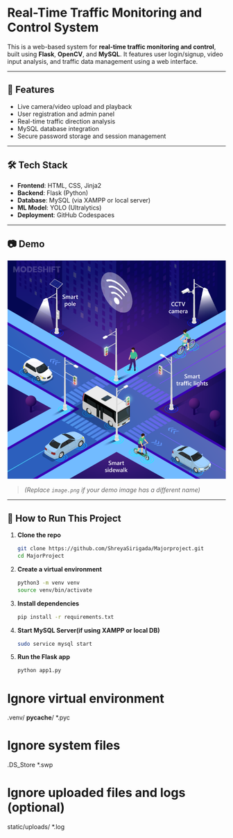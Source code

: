 # Real-Time Traffic Monitoring and Control System

This is a web-based system for **real-time traffic monitoring and control**, built using **Flask**, **OpenCV**, and **MySQL**. It features user login/signup, video input analysis, and traffic data management using a web interface.

---

## 🚦 Features

- Live camera/video upload and playback
- User registration and admin panel
- Real-time traffic direction analysis
- MySQL database integration
- Secure password storage and session management

---

## 🛠️ Tech Stack

- **Frontend**: HTML, CSS, Jinja2
- **Backend**: Flask (Python)
- **Database**: MySQL (via XAMPP or local server)
- **ML Model**: YOLO (Ultralytics)
- **Deployment**: GitHub Codespaces

---

## 📷 Demo

![Demo Image](static/uploads/image.png)

> *(Replace `image.png` if your demo image has a different name)*

---

## 🧪 How to Run This Project

1. **Clone the repo**  
   ```bash
   git clone https://github.com/ShreyaSirigada/Majorproject.git
   cd MajorProject

2. **Create a virtual environment**
   ```bash
   python3 -m venv venv
   source venv/bin/activate

3. **Install dependencies**
   ```bash
   pip install -r requirements.txt

4. **Start MySQL Server(if using XAMPP or local DB)** 
   ```bash
   sudo service mysql start

5. **Run the Flask app**
   ```bash 
   python app1.py

# Ignore virtual environment
.venv/
__pycache__/
*.pyc

# Ignore system files
.DS_Store
*.swp

# Ignore uploaded files and logs (optional)
static/uploads/
*.log